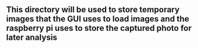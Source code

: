 ## This directory will be used to store temporary images that the GUI uses to load images and the raspberry pi uses to store the captured photo for later analysis